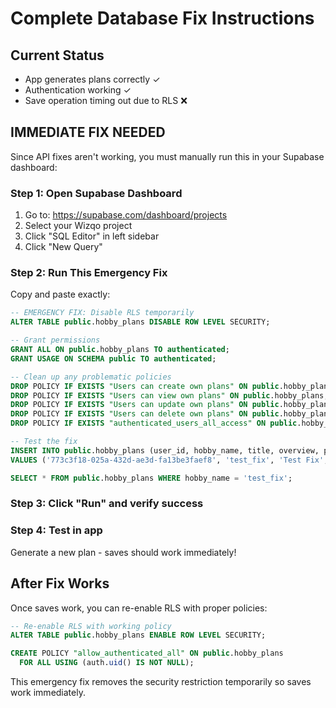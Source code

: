 # Complete Database Fix Instructions

## Current Status
- App generates plans correctly ✓
- Authentication working ✓ 
- Save operation timing out due to RLS ❌

## IMMEDIATE FIX NEEDED

Since API fixes aren't working, you must manually run this in your Supabase dashboard:

### Step 1: Open Supabase Dashboard
1. Go to: https://supabase.com/dashboard/projects
2. Select your Wizqo project
3. Click "SQL Editor" in left sidebar
4. Click "New Query"

### Step 2: Run This Emergency Fix
Copy and paste exactly:

```sql
-- EMERGENCY FIX: Disable RLS temporarily
ALTER TABLE public.hobby_plans DISABLE ROW LEVEL SECURITY;

-- Grant permissions
GRANT ALL ON public.hobby_plans TO authenticated;
GRANT USAGE ON SCHEMA public TO authenticated;

-- Clean up any problematic policies
DROP POLICY IF EXISTS "Users can create own plans" ON public.hobby_plans;
DROP POLICY IF EXISTS "Users can view own plans" ON public.hobby_plans;
DROP POLICY IF EXISTS "Users can update own plans" ON public.hobby_plans;
DROP POLICY IF EXISTS "Users can delete own plans" ON public.hobby_plans;
DROP POLICY IF EXISTS "authenticated_users_all_access" ON public.hobby_plans;

-- Test the fix
INSERT INTO public.hobby_plans (user_id, hobby_name, title, overview, plan_data) 
VALUES ('773c3f18-025a-432d-ae3d-fa13be3faef8', 'test_fix', 'Test Fix', 'Testing', '{"test": true}');

SELECT * FROM public.hobby_plans WHERE hobby_name = 'test_fix';
```

### Step 3: Click "Run" and verify success

### Step 4: Test in app
Generate a new plan - saves should work immediately!

## After Fix Works
Once saves work, you can re-enable RLS with proper policies:

```sql
-- Re-enable RLS with working policy
ALTER TABLE public.hobby_plans ENABLE ROW LEVEL SECURITY;

CREATE POLICY "allow_authenticated_all" ON public.hobby_plans
  FOR ALL USING (auth.uid() IS NOT NULL);
```

This emergency fix removes the security restriction temporarily so saves work immediately.